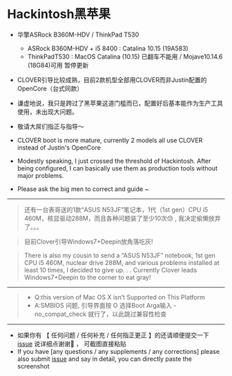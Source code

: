 # Hackintosh黑苹果
+ 华擎ASRock B360M-HDV / ThinkPad T530
    - ASRock B360M-HDV + i5 8400 : Catalina 10.15 (19A583)
    - ThinkPadT530 : MacOS Catalina (10.15) 已翻车不能用 / Mojave10.14.6 (18G84)可用 暂停更新
    
+ CLOVER引导比较成熟，目前2款机型全部用CLOVER而非Justin配置的OpenCore（台式同款）
+ 谦虚地说，我只是跨过了黑苹果这道门槛而已，配置好后基本能作为生产工具使用，未出现大问题。
+ 敬请大屌们指正与指导～

+ CLOVER boot is more mature, currently 2 models all use CLOVER instead of Justin's OpenCore
+ Modestly speaking, I just crossed the threshold of Hackintosh. After being configured, I can basically use them as production tools without major problems.
+ Please ask the big men to correct and guide ~
---
> 还有一台表哥送的1款“ASUS N53JF”笔记本，1代（1st gen）CPU i5 460M，核显驱动288M，而且各种问题装了至少10次😓 , 我决定偷懒放弃了。。。

> 目前Clover引导Windows7+Deepin放角落吃灰!

> There is also my cousin to send a “ASUS N53JF” notebook, 1st gen CPU i5 460M, nuclear drive 288M, and various problems installed at least 10 times, I decided to give up. . .
> Currently Clover leads Windows7+Deepin to the corner to eat gray!
---
> + Q:this version of Mac OS X isn’t Supported on This Platform 
> + A:SMBIOS 问题,  引导界面按 O 选择Boot Arga输入 -no_compat_check 就行了，以此跳过兼容性检查
---
- 如果你有 【 任何问题 / 任何补充 / 任何指正更正 】的还请顺便提交一下 [issue](https://github.com/RealKiro/Hackintosh/issues/new) 说详细点谢谢🙏 ， 可截图直接粘贴
- If you have [any questions / any supplements / any corrections] please also submit [issue](https://github.com/RealKiro/Hackintosh/issues/new) and say in detail, you can directly paste the screenshot
